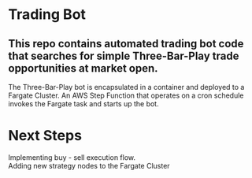 # Trading Bot 
This repo contains automated trading bot code that searches for simple Three-Bar-Play trade opportunities at market open. 
---
The Three-Bar-Play bot is encapsulated in a container and deployed to a Fargate Cluster. An AWS Step Function that operates on a cron schedule invokes the Fargate task and starts up the bot. 

# Next Steps
Implementing buy - sell execution flow.\
Adding new strategy nodes to the Fargate Cluster
